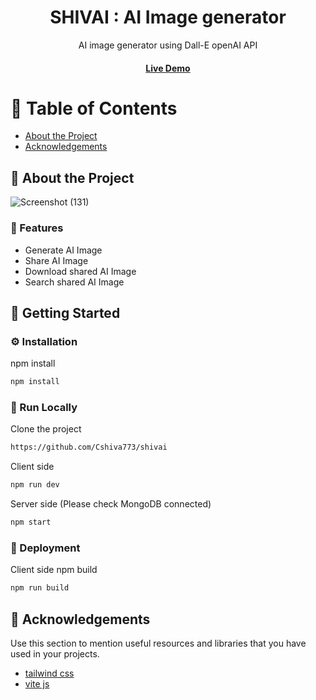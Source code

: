 <div align='center'>

<h1>SHIVAI : AI Image generator</h1>
<p>AI image generator using Dall-E openAI API</p>

<h4> <a href=https://shivai-cxiz9lbuh-cshiva773s-projects.vercel.app/>Live Demo</a> 


</div>

# :notebook_with_decorative_cover: Table of Contents

- [About the Project](#star2-about-the-project)
- [Acknowledgements](#gem-acknowledgements)


## :star2: About the Project

![Screenshot (131)](https://github.com/Cshiva773/shivai/assets/104835495/c011d657-e808-4fde-973e-65b675769885)


### :dart: Features
- Generate AI Image
- Share AI Image
- Download shared AI Image
- Search shared AI Image


## :toolbox: Getting Started

### :gear: Installation

npm install
```bash
npm install
```


### :running: Run Locally

Clone the project

```bash
https://github.com/Cshiva773/shivai
```
Client side
```bash
npm run dev
```
Server side (Please check MongoDB connected)
```bash
npm start
```


### :triangular_flag_on_post: Deployment

Client side npm build
```bash
npm run build
```


## :gem: Acknowledgements

Use this section to mention useful resources and libraries that you have used in your projects.

- [tailwind css ](https://tailwindcss.com/)
- [vite js](https://vitejs.dev/)
